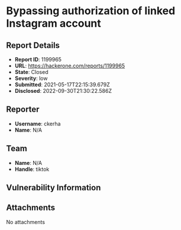 # Bypassing authorization of linked Instagram account

## Report Details
- **Report ID**: 1199965
- **URL**: https://hackerone.com/reports/1199965
- **State**: Closed
- **Severity**: low
- **Submitted**: 2021-05-17T22:15:39.679Z
- **Disclosed**: 2022-09-30T21:30:22.586Z

## Reporter
- **Username**: ckerha
- **Name**: N/A

## Team
- **Name**: N/A
- **Handle**: tiktok

## Vulnerability Information


## Attachments
No attachments
